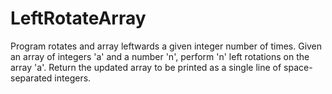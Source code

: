 # LeftRotateArray
Program rotates and array leftwards a given integer number of times.
Given an array of integers 'a' and a number 'n', perform 'n' left rotations on the array 'a'. Return the updated array to be printed as a single line of space-separated integers.
